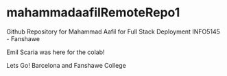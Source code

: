 # mahammadaafilRemoteRepo1
Github Repository for Mahammad Aafil for Full Stack Deployment
INFO5145 - Fanshawe 

Emil Scaria was here for the colab!

Lets Go! Barcelona and Fanshawe College


